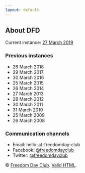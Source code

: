 ```yaml
---
layout: default
---
```


## About DFD

Current instance: [27 March 2019](2019.md)

### Previous instances

* 28 March 2018
* 29 March 2017
* 30 March 2016
* 25 March 2015
* 26 March 2014
* 27 March 2013
* 28 March 2012
* 30 March 2011
* 31 March 2010
* 25 March 2009
* 26 March 2008

### Communication channels

* Email: hello-at-freedomday-club
* Facebook: [@freedomdayclub](https://www.facebook.com/freedomdayclub/)
* Twitter: [@freedomdayclub](https://twitter.com/freedomdayclub)

© [Freedom Day Club](https://freedomday.github.io/freedomday/). [Valid HTML](https://validator.w3.org/nu/?doc=https%3A%2F%2Ffreedomday.github.io%2Fdocument%2F).
